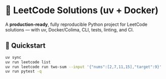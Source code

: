 # 🧩 LeetCode Solutions (uv + Docker)

A **production-ready**, fully reproducible Python project for LeetCode solutions — with uv, Docker/Colima, CLI, tests, linting, and CI.

## 🚀 Quickstart

```bash
uv sync
uv run leetcode list
uv run leetcode run two-sum --input '{"nums":[2,7,11,15],"target":9}'
uv run pytest -q

